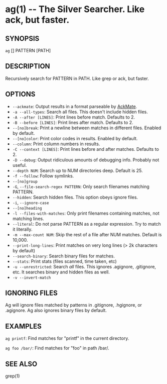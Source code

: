 ag(1) -- The Silver Searcher. Like ack, but faster.
=============================================

## SYNOPSIS

`ag` [<options>] PATTERN [PATH]

## DESCRIPTION

Recursively search for PATTERN in PATH. Like grep or ack, but faster.

## OPTIONS

  * `--ackmate`:
    Output results in a format parseable by [AckMate](https://github.com/protocool/AckMate).
  * `-a --all-types`:
    Search all files. This doesn't include hidden files.
  * `-A --after [LINES]`:
    Print lines before match. Defaults to 2.
  * `-B --before [LINES]`:
    Print lines after match. Defaults to 2.
  * `--[no]break`:
    Print a newline between matches in different files. Enabled by default.
  * `--[no]color`:
    Print color codes in results. Enabled by default.
  * `--column`:
    Print column numbers in results.
  * `-C --context [LINES]`:
    Print lines before and after matches. Defaults to 2.
  * `-D --debug`:
    Output ridiculous amounts of debugging info. Probably not useful.
  * `--depth NUM`:
    Search up to NUM directories deep. Default is 25.
  * `-f --follow`:
    Follow symlinks.
  * `--[no]group`
  * `-G`, `--file-search-regex PATTERN`:
    Only search filenames matching PATTERN.
  * `--hidden`:
    Search hidden files. This option obeys ignore files.
  * `-i`, `--ignore-case`
  * `--[no]heading`
  * `-l --files-with-matches`:
    Only print filenames containing matches, not matching lines.
  * `--literal`:
    Do not parse PATTERN as a regular expression. Try to match it literally.
  * `-m --max-count NUM`:
    Skip the rest of a file after NUM matches. Default is 10,000.
  * `--print-long-lines`:
    Print matches on very long lines (> 2k characters by default)
  * `--search-binary`:
    Search binary files for matches.
  * `--stats`:
    Print stats (files scanned, time taken, etc)
  * `-u --unrestricted`:
    Search *all* files. This ignores .agignore, .gitignore, etc. It searches binary and hidden files as well.
  * `-v --invert-match`

## IGNORING FILES

Ag will ignore files matched by patterns in .gitignore, .hgignore, or .agignore. Ag also ignores binary files by default.

## EXAMPLES

`ag printf`:
  Find matches for "printf" in the current directory.

`ag foo /bar/`:
  Find matches for "foo" in path /bar/.

## SEE ALSO

grep(1)
